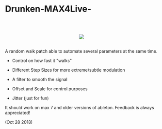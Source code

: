 # Drunken-MAX4Live-
<br>
<br>
<p align="center">
  <img src="https://github.com/Vdevelasco/Drunken-MAX4Live-/assets/24989959/56524aee-c782-48a4-aec4-9eb1c18db7c1" />
  
</p>
<br>
A random walk patch able to automate several parameters at the same time.

- Control on how fast it "walks"

- Different Step Sizes for more extreme/subtle modulation

- A filter to smooth the signal

- Offset and Scale for control purposes

- Jitter (just for fun)


It should work on max 7 and older versions of ableton. Feedback is always appreciated!

(Oct 28 2018)
